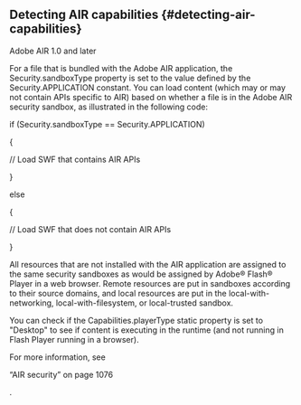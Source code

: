 ## Detecting AIR capabilities {#detecting-air-capabilities}

Adobe AIR 1.0 and later

For a file that is bundled with the Adobe AIR application, the Security.sandboxType property is set to the value defined by the Security.APPLICATION constant. You can load content (which may or may not contain APIs specific to AIR) based on whether a file is in the Adobe AIR security sandbox, as illustrated in the following code:

if (Security.sandboxType == Security.APPLICATION)

{

// Load SWF that contains AIR APIs

}

else

{

// Load SWF that does not contain AIR APIs

}

All resources that are not installed with the AIR application are assigned to the same security sandboxes as would be assigned by Adobe® Flash® Player in a web browser. Remote resources are put in sandboxes according to their source domains, and local resources are put in the local-with-networking, local-with-filesystem, or local-trusted sandbox.

You can check if the Capabilities.playerType static property is set to &quot;Desktop&quot; to see if content is executing in the runtime (and not running in Flash Player running in a browser).

For more information, see

“AIR security” on page 1076

.